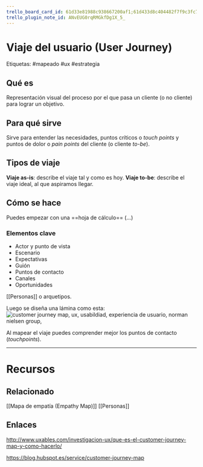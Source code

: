 ```yaml
---
trello_board_card_id: 61d33e81988c938667200af1;61d433d8c404482f7f9c3fc7
trello_plugin_note_id: ANvEUG0rqRMGkfDg1X_5_
---
```

# Viaje del usuario (User Journey)
Etiquetas: #mapeado #ux #estrategia

## Qué es
Representación visual del proceso por el que pasa un cliente (o no cliente) para lograr un objetivo.

## Para qué sirve
Sirve para entender las necesidades, puntos críticos o *touch points* y puntos de dolor o *pain points* del cliente (o cliente *to-be*).

## Tipos de viaje
**Viaje as-is**: describe el viaje tal y como es hoy.
**Viaje to-be**: describe el viaje ideal, al que aspiramos llegar.

## Cómo se hace
Puedes empezar con una ==hoja de cálculo== (...)

### Elementos clave
- Actor y punto de vista
- Escenario
- Expectativas
- Guión
- Puntos de contacto
- Canales
- Oportunidades

[[Personas]] o arquetipos.

Luego se diseña una lámina como esta:
![customer journey map, ux, usabildiad, experiencia de usuario, norman nielsen group,](http://www.uxables.com/wp-content/uploads/2020/03/plantilla-costumer-journey-map-nng.jpg)

Al mapear el viaje puedes comprender mejor los puntos de contacto (*touchpoints*).

---

# Recursos 
## Relacionado
[[Mapa de empatía (Empathy Map)]]
[[Personas]]

## Enlaces
http://www.uxables.com/investigacion-ux/que-es-el-customer-journey-map-y-como-hacerlo/

https://blog.hubspot.es/service/customer-journey-map 
